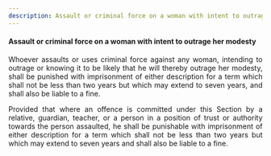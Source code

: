 ```yaml
---
description: Assault or criminal force on a woman with intent to outrage her modesty
---
```


#### Assault or criminal force on a woman with intent to outrage her modesty
<div style="text-align: justify">

Whoever assaults or uses criminal force against any woman, intending to outrage or knowing it to be likely that he will thereby outrage her modesty, shall be punished with imprisonment of either description for a term which shall not be less than two years but which may extend to seven years, and shall also be liable to a fine.

</p>

Provided that where an offence is committed under this Section by a relative, guardian, teacher, or a person in a position of trust or authority towards the person assaulted, he shall be punishable with imprisonment of either description for a term which shall not be less than two years but which may extend to seven years and shall also be liable to a fine.

</div>
